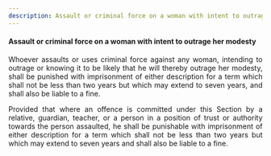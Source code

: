 ```yaml
---
description: Assault or criminal force on a woman with intent to outrage her modesty
---
```


#### Assault or criminal force on a woman with intent to outrage her modesty
<div style="text-align: justify">

Whoever assaults or uses criminal force against any woman, intending to outrage or knowing it to be likely that he will thereby outrage her modesty, shall be punished with imprisonment of either description for a term which shall not be less than two years but which may extend to seven years, and shall also be liable to a fine.

</p>

Provided that where an offence is committed under this Section by a relative, guardian, teacher, or a person in a position of trust or authority towards the person assaulted, he shall be punishable with imprisonment of either description for a term which shall not be less than two years but which may extend to seven years and shall also be liable to a fine.

</div>
